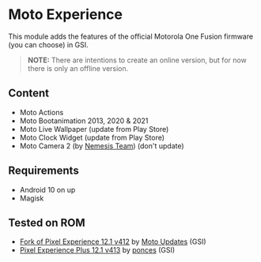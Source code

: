 # Moto Experience

This module adds the features of the official Motorola One Fusion firmware (you can choose) in GSI.

> **NOTE:** There are intentions to create an online version, but for now there is only an offline version.

## Content
- Moto Actions
- Moto Bootanimation 2013, 2020 & 2021
- Moto Live Wallpaper (update from Play Store)
- Moto Clock Widget (update from Play Store)
- Moto Camera 2 (by [Nemesis Team](https://gitlab.com/NemesisDevelopers)) (don't update)

## Requirements
- Android 10 on up
- Magisk

## Tested on ROM
- [Fork of Pixel Experience 12.1 v412](https://t.me/MotoUpdatesbr/17) by [Moto Updates](https://t.me/MotoUpdatesbr) (GSI)
- [Pixel Experience Plus 12.1 v413](https://github.com/ponces/treble_build_pe/releases/tag/v413-plus) by [ponces](https://github.com/ponces) (GSI)